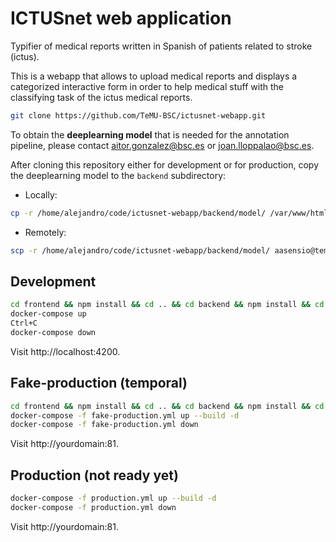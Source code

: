 # ICTUSnet web application

Typifier of medical reports written in Spanish of patients related to stroke (ictus).

This is a webapp that allows to upload medical reports and displays a categorized interactive form in order to help medical stuff with the classifying task of the ictus medical reports.

```bash
git clone https://github.com/TeMU-BSC/ictusnet-webapp.git
```

To obtain the **deeplearning model** that is needed for the annotation pipeline, please contact aitor.gonzalez@bsc.es or joan.lloppalao@bsc.es.

After cloning this repository either for development or for production, copy the deeplearning model to the `backend` subdirectory:

- Locally:

```bash
cp -r /home/alejandro/code/ictusnet-webapp/backend/model/ /var/www/html/ictusnet-webapp/backend/
```

- Remotely:

```bash
scp -r /home/alejandro/code/ictusnet-webapp/backend/model/ aasensio@temu.bsc.es:/var/www/html/ictusnet-webapp/backend/
```

## Development

```bash
cd frontend && npm install && cd .. && cd backend && npm install && cd ..
docker-compose up
Ctrl+C
docker-compose down
```

Visit http://localhost:4200.

## Fake-production (temporal)

```bash
cd frontend && npm install && cd .. && cd backend && npm install && cd ..
docker-compose -f fake-production.yml up --build -d
docker-compose -f fake-production.yml down
```

Visit http://yourdomain:81.

## Production (not ready yet)

```bash
docker-compose -f production.yml up --build -d
docker-compose -f production.yml down
```

Visit http://yourdomain:81.
